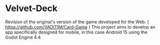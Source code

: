 # Velvet-Deck
Revision of the original's version of the game developed for the Web. ( https://github.com/VADITIM/Card-Game )
This project aims to develop an app specifically designed for mobile, in this case Android 15 using the Godot Engine 4.4
